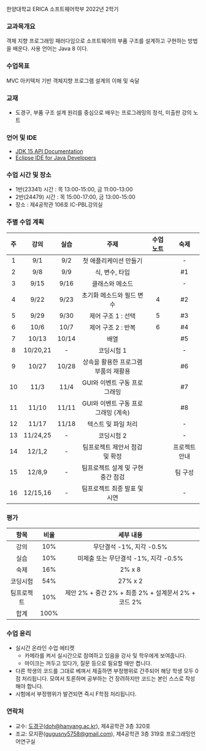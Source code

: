 한양대학교 ERICA 소프트웨어학부 2022년 2학기

### 교과목개요

객체 지향 프로그래밍 패러다임으로 소프트웨어의 부품 구조를 설계하고 구현하는 방법을 배운다.
사용 언어는 Java 8 이다.

### 수업목표

MVC 아키텍처 기반 객체지향 프로그램 설계의 이해 및 숙달

### 교재
- 도경구, 부품 구조 설계 원리를 중심으로 배우는 프로그래밍의 정석, 미출판 강의 노트

### 언어 및 IDE
- [JDK 15 API Documentation](https://docs.oracle.com/en/java/javase/15/docs/api/index.html)
- [Eclipse IDE for Java Developers](https://www.eclipse.org/downloads/)

### 수업 시간 및 장소

- 1반(23341) 시간 : 목 13:00-15:00, 금 11:00-13:00
- 2반(24479) 시간 : 목 15:00-17:00, 금 13:00-15:00
- 장소 : 제4공학관 106호 IC-PBL강의실

### 주별 수업 계획

| 주 | 강의 | 실습 | 주제 | 수업 노트 | 숙제 |
|:----:|:-----:|:-----:|:-----:|:-----:|:-----:|
|  1 | 9/1 | 9/2 | 첫 애플리케이션 만들기  | | - |
|  2 | 9/8 | 9/9 | 식, 변수, 타입 | | #1 |
|  3 | 9/15 | 9/16 | 클래스와 메소드 | |  - |
|  4 | 9/22 | 9/23 | 초기화 메소드와 필드 변수 | 4 |  #2 |
|  5 | 9/29 | 9/30 | 제어 구조 1 : 선택 | 5|  #3 |
|  6 | 10/6 | 10/7 | 제어 구조 2 : 반복 | 6 |  #4 |
|  7 | 10/13 | 10/14 | 배열 | |  #5 |
|  8 | 10/20,21 | - | 코딩시험 1 | | - |
|  9 | 10/27 | 10/28 | 상속을 활용한 프로그램 부품의 재활용 | |  #6  |
| 10 | 11/3 | 11/4 | GUI와 이벤트 구동 프로그래밍 | | #7 |
| 11 | 11/10 | 11/11 | GUI와 이벤트 구동 프로그래밍 (계속) | | #8 |
| 12 | 11/17 | 11/18 | 텍스트 및 파일 처리 | | - |
| 13 | 11/24,25 | - | 코딩시험 2 | | - |
| 14 | 12/1,2 | -| 팀프로젝트 제안서 점검 및 확정 | | 프로젝트 안내 |
| 15 | 12/8,9 | - | 팀프로젝트 설계 및 구현 중간 점검 | | 팀 구성 |
| 16 | 12/15,16 | - | 팀프로젝트 최종 발표 및 시연 | | - |

### 평가

| 항목 | 비율 | 세부 내용 |
|:---:|:---:|:---:|
| 강의 | 10% | 무단결석 -1%, 지각 -0.5% |
| 실습 | 10% | 미제출 또는 무단결석 -1%, 지각 -0.5% |
| 숙제 | 16% | 2% x 8 |
| 코딩시험 | 54% | 27% x 2 |
| 팀프로젝트 | 10% | 제안 2% + 중간 2% + 최종 2% + 설계문서 2% + 코드 2% |
| 합계 | 100% |  |

### 수업 윤리

- 실시간 온라인 수업 에티켓 
  - 카메라를 켜서 실시간으로 참여하고 있음을 강사 및 학우에게 보여줍니다.
  - 마이크는 꺼두고 있다가, 질문 등으로 필요할 때만 켭니다.
- 다른 학생의 코드를 그대로 베껴서 제출하면 부정행위로 간주되어 해당 학생 모두 0점 처리됩니다. 모여서 토론하며 공부하는 건 장려하지만 코드는 본인 스스로 작성해야 합니다.
- 시험에서 부정행위가 발견되면 즉시 F학점 처리됩니다.

### 연락처

- 교수: [도경구](http://doggzone.github.io/home)(doh@hanyang.ac.kr), 제4공학관 3층 320호
- 조교: 모지환(gugusny5758@gmail.com), 제4공학관 3층 319호 프로그래밍언어연구실


